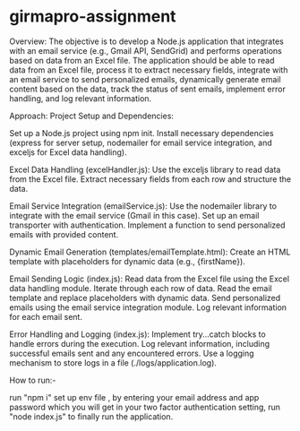 # girmapro-assignment

Overview:
The objective is to develop a Node.js application that integrates with an email service (e.g., Gmail API, SendGrid) and performs operations based on data from an Excel file. The application should be able to read data from an Excel file, process it to extract necessary fields, integrate with an email service to send personalized emails, dynamically generate email content based on the data, track the status of sent emails, implement error handling, and log relevant information.

Approach:
Project Setup and Dependencies:

Set up a Node.js project using npm init.
Install necessary dependencies (express for server setup, nodemailer for email service integration, and exceljs for Excel data handling).

Excel Data Handling (excelHandler.js):
Use the exceljs library to read data from the Excel file.
Extract necessary fields from each row and structure the data.

Email Service Integration (emailService.js):
Use the nodemailer library to integrate with the email service (Gmail in this case).
Set up an email transporter with authentication.
Implement a function to send personalized emails with provided content.

Dynamic Email Generation (templates/emailTemplate.html):
Create an HTML template with placeholders for dynamic data (e.g., {firstName}).

Email Sending Logic (index.js):
Read data from the Excel file using the Excel data handling module.
Iterate through each row of data.
Read the email template and replace placeholders with dynamic data.
Send personalized emails using the email service integration module.
Log relevant information for each email sent.

Error Handling and Logging (index.js):
Implement try...catch blocks to handle errors during the execution.
Log relevant information, including successful emails sent and any encountered errors.
Use a logging mechanism to store logs in a file (./logs/application.log).

How to run:-

run "npm i"
set up env file , by entering your email address and app password which you will get in your two factor authentication setting,
run "node index.js" to finally run the application.
